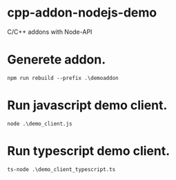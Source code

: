 # cpp-addon-nodejs-demo
C/C++ addons with Node-API

# Generete addon.

```
npm run rebuild --prefix .\demoaddon 
```

# Run javascript demo client.

```
node .\demo_client.js
```

# Run typescript demo client.

```
ts-node .\demo_client_typescript.ts
```